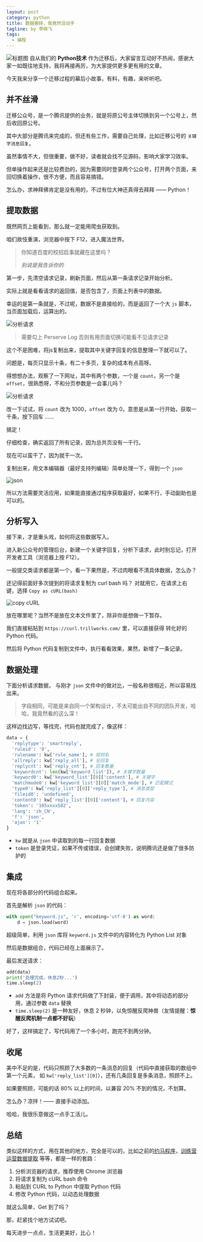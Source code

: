 ```yaml
---
layout: post
category: python
title: 数据搬砖，我竟然没动手
tagline: by 李晓飞
tags:
  - 编程
---
```

![标题图](http://www.justdopython.com/assets/images/2021/09/weixin/00.png)
自从我们的 **Python技术** 作为迁移后，大家留言互动好不热闹，感谢大家一如既往地支持，我将再接再厉，为大家提供更多更有用的文章。

今天我来分享一个迁移过程的幕后小故事，有料，有趣，来听听吧。

## 并不丝滑

迁移公众号，是一个腾讯提供的业务，就是将原公号主体切换到另一个公号上，然后收回原公号。

其中大部分是腾讯来完成的，但还有些工作，需要自己处理，比如迁移公号的 `关键字消息回复`。

虽然事情不大，但很重要，做不好，读者就会找不见源码，影响大家学习效率。

但单操作起来还是比较费劲的，因为需要同时登录两个公众号，打开两个页面，来回切换着操作，很不方便，而且容易搞错。

怎么办，求神拜佛肯定是没有用的，不过有位大神还真得去拜拜 —— Python！

## 提取数据

既然网页上能看到，那么就一定能用爬虫获取到。

咱们故伎重演，浏览器中按下 F12，进入魔法世界。

> 你知道百度的校招启事就藏在这里吗？
>
> *别说是我告诉你的*

第一步，先清空请求记录，刷新页面，然后从第一条请求记录开始分析。

实际上就是看看请求的返回值，是否包含了，页面上列表中的数据。

幸运的是第一条就是，不过呢，数据不是直接给的，而是返回了一个大 `js` 脚本，当页面加载后，运算出的。

![分析请求](http://www.justdopython.com/assets/images/2021/09/weixin/01.png)

> 需要勾上 Perserve Log 否则有用页面切换可能看不见请求记录

这个不是困难，将js复制出来，提取其中关键字回复的信息整理一下就可以了。

问题是，每页只显示十条，有二十多页，复杂的成本有点高呀。

得想想办法，观察了一下网址，其中有两个参数，一个是 `count`，另一个是 `offset`，很熟悉呀，不和分页参数是一会事儿吗？

![分析请求](http://www.justdopython.com/assets/images/2021/09/weixin/02.png)

改一下试试，将 `count` 改为 1000，`offset` 改为 0，意思是从第一行开始，获取一千条，按下回车 ……

搞定！

仔细检查，确实返回了所有记录，因为总共页没有一千行。

现在可以蛮干了，因为就干一次。

复制出来，用文本编辑器（最好支持列编辑）简单处理一下，得到一个 `json`

![json](http://www.justdopython.com/assets/images/2021/09/weixin/03.png)

所以方法需要灵活应用，如果能直接通过程序获取最好，如果不行，手动副助也是可以的。

## 分析写入

接下来，才是重头戏，如何将这些数据写入。

进入新公众号的管理后台，新建一个关键字回复，分析下请求，此时别忘记，打开开发者工具（浏览器上按 F12）。

一般提交类请求都是第一个，看一下果然是，不过肉眼看不清具体数据，怎么办？

还记得前面好多次提到的将请求复制为 curl bash 吗？ 对就用它，在请求上右键，选择 `Copy as cURL(bash)`

![copy cURL](http://www.justdopython.com/assets/images/2021/09/weixin/04.png)

放在哪里呢？当然不是放在文本文件里了，除非你是想做一下暂存。

我们直接粘贴到 `https://curl.trillworks.com/` 里，可以直接获得 转化好的 Python 代码。

然后将 Python 代码复制到文件中，执行看看效果，果然，新增了一条记录。

## 数据处理

下面分析请求数据， 与刚才 `json` 文件中的做对比，一般名称很相近，所以容易找出来。

> 字段相同，可能是来自同一个架构设计，不太可能出自不同的团队开发，哈哈，我竟然看的这么深！

这样边找边写，等找完，代码也就完成了，像这样：

```python
data = {
  'replytype': 'smartreply',
  'ruleid': '0',
  'rulename': kw['rule_name'], # 规则名
  'allreply': kw['reply_all'], # 全回复
  'replycnt': kw['reply_cnt'], # 回复数量
  'keywordcnt': len(kw['keyword_list']), # 关键字数量
  'keyword0': kw['keyword_list'][0]['content'], # 关键字
  'matchmode0': kw['keyword_list'][0]['match_mode'], # 匹配模式
  'type0': kw['reply_list'][0]['reply_type'], # 消息类型
  'fileid0': 'undefined',
  'content0': kw['reply_list'][0]['content'], # 回复内容
  'token': '105xxxx502',
  'lang': 'zh_CN',
  'f': 'json',
  'ajax': '1'
}
```

- `kw` 就是从 `json` 中读取到的每一行回复数据
- `token` 是登录凭证，如果不传或错误，会创建失败，说明腾讯还是做了很多防护的

## 集成

现在将各部分的代码组合起来。

首先是解析 `json` 的代码：

```python
with open("keyword.js", 'r', encoding='utf-8') as word:
    d = json.load(word)
```

超级简单，利用 `json` 库将 `keyword.js` 文件中的内容转化为 Python List 对象

然后是数据组合，代码已经在上面展示了。

最后发送请求：

```python
add(data)
print('处理完成，休息2秒...')
time.sleep(2)
```

- `add` 方法是将 Python 请求代码做了下封装，便于调用，其中将动态的部分用，通过参数 `data` 替换
- `time.sleep(2)` 是一种友好，休息 2 秒钟，以免惊醒反爬神兽（友情提醒：**惊醒反爬机制一点都不好玩**）

好了，这样搞定了，写代码用了一个多小时，跑完不到两分钟。

## 收尾

美中不足的是，代码只照顾了大多数的一条消息的回复（代码中直接获取的数组中第一个元素， 如 `kw['reply_list'][0]`），还有几条回复是多条消息，照顾不上。

如果要照顾，可能的话 80% 以上的时间，以兼容 20% 不到的情况，不划算。

怎么办？凉拌！—— 直接手动添加。

哈哈，我很乐意做这一点手工活儿。

## 总结

类似这样的方式，用在其他的地方，完全是可以的，比如之前的[约马程序](https://mp.weixin.qq.com/s/ImNfqzSnLDBQZbkWVfIqzw)，[训练营运营数据提取](https://mp.weixin.qq.com/s/GwbcB8XlVnpz2hJVj9teOQ) 等等，都是一样的套路：

1. 分析浏览器的请求，推荐使用 Chrome 浏览器
2. 将请求复制为 cURL bash 命令
3. 粘贴到 CURL to  Python 中提取 Python 代码
4. 修改 Python 代码，以动态处理数据

就这么简单，Get 到了吗？

那，赶紧找个地方试试吧。

每天进步一点点，生活更美好，比心！
